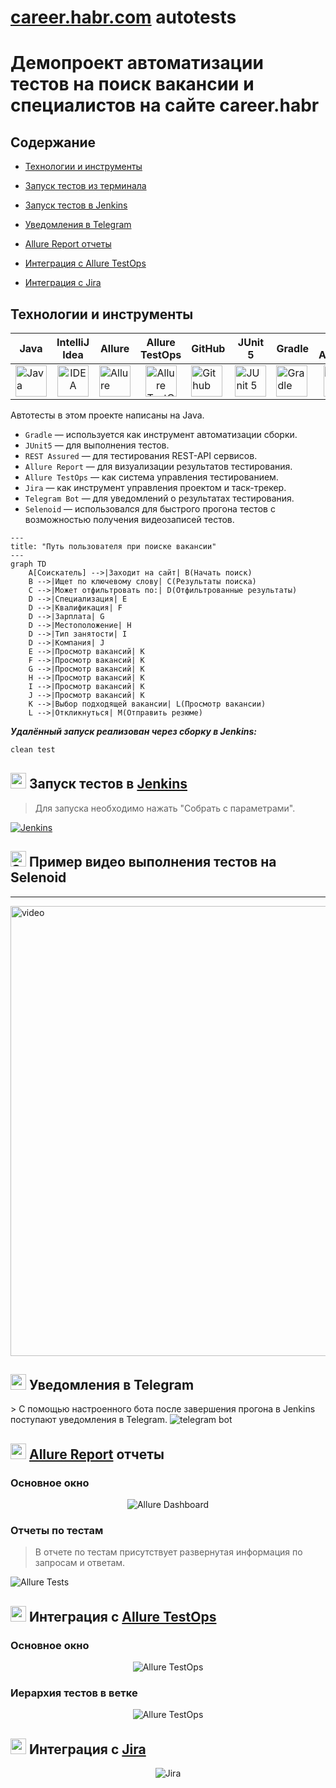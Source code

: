 # [career.habr.com](https://career.habr.com/) autotests

<h1>Демопроект автоматизации тестов на поиск вакансии и специалистов на сайте career.habr</h1>

##  Содержание 

* <a href="#tools">Технологии и инструменты</a>

* <a href="#console">Запуск тестов из терминала</a>

* <a href="#jenkins">Запуск тестов в Jenkins</a>

* <a href="#telegram">Уведомления в Telegram</a>

* <a href="#allure">Allure Report отчеты</a>

* <a href="#allure-testops">Интеграция с Allure TestOps</a>

* <a href="#jira">Интеграция с Jira</a>


<a id="tools"></a>
## Технологии и инструменты

| Java | IntelliJ Idea | Allure | Allure TestOps | GitHub | JUnit 5 | Gradle | REST Assured | Jenkins | Jira | Selenoid |
| ---- | ------------- | ------ | ------------- | ------ | -------| ------ | ------------| --------| ----- | -------- |
| <a href="https://www.java.com/"><img src="media/logos/Java.svg" width="50" height="50"  alt="Java"/></a> | <div align="center"><a id ="tech" href="https://www.jetbrains.com/idea/"><img src="media/logos/Intelij_IDEA.svg" width="50" height="50"  alt="IDEA"/></a></div> | <a href="https://github.com/allure-framework"><img src="media/logos/Allure_Report.svg" width="50" height="50"  alt="Allure"/></a> | <div align="center"><a href="https://qameta.io/"><img src="media/logos/AllureTestOps.svg" width="50" height="50"  alt="Allure TestOps"/></a></div> | <a href="https://github.com/"><img src="media/logos/GitHub.svg" width="50" height="50"  alt="Github"/></a> | <a href="https://junit.org/junit5/"><img src="media/logos/JUnit5.svg" width="50" height="50"  alt="JUnit 5"/></a> | <a href="https://gradle.org/"><img src="media/logos/Gradle.svg" width="50" height="50"  alt="Gradle"/></a> | <div align="center"><a href="https://rest-assured.io/"><img src="media/logos/RestAssured.svg" width="50" height="50"  alt="RestAssured"/></a></div>  |   <a href="https://www.jenkins.io/"><img src="media/logos/Jenkins.svg" width="50" height="50"  alt="Jenkins"/></a> | <a href="https://www.atlassian.com/ru/software/jira"><img src="media/logos/Jira.svg" width="50" height="50"  alt="Jira"/></a> | <a href="https://aerokube.com/selenoid/"><img src="media/logos/Selenoid.svg" width="50" height="50"  alt="Selenoid"/></a> |


Автотесты в этом проекте написаны на Java.

- <code>Gradle</code> — используется как инструмент автоматизации сборки.
- <code>JUnit5</code> — для выполнения тестов.
- <code>REST Assured</code> — для тестирования REST-API сервисов.
- <code>Allure Report</code> — для визуализации результатов тестирования.
- <code>Allure TestOps</code> — как система управления тестированием.
- <code>Jira</code> — как инструмент управления проектом и таск-трекер.
- <code>Telegram Bot</code> — для уведомлений о результатах тестирования.
- <code>Selenoid</code> — использовался для быстрого прогона тестов с возможностью получения видеозаписей тестов.

```mermaid
---
title: "Путь пользователя при поиске вакансии"
---
graph TD
    A[Соискатель] -->|Заходит на сайт| B(Начать поиск)
    B -->|Ищет по ключевому слову| C(Результаты поиска)
    C -->|Может отфильтровать по:| D(Отфильтрованные результаты)
    D -->|Специализация| E
    D -->|Квалификация| F
    D -->|Зарплата| G
    D -->|Местоположение| H
    D -->|Тип занятости| I
    D -->|Компания| J
    E -->|Просмотр вакансий| K
    F -->|Просмотр вакансий| K
    G -->|Просмотр вакансий| K
    H -->|Просмотр вакансий| K
    I -->|Просмотр вакансий| K
    J -->|Просмотр вакансий| K
    K -->|Выбор подходящей вакансии| L(Просмотр вакансии)
    L -->|Откликнуться| M(Отправить резюме)
```



***Удалённый запуск реализован через сборку в  Jenkins:***

```bash  
clean test
```


<a id="jenkins"></a>
## <img src="media/logos/Jenkins.svg" width="25" height="25"/></a> Запуск тестов в [Jenkins](https://jenkins.autotests.cloud/job/career_habr_tests/)

<p align="center">

> Для запуска необходимо нажать "Собрать с параметрами".

<a href="https://jenkins.autotests.cloud/job/AD_demo_api_reqres/"><img src="media/screenshots/jenkins_build.png" alt="Jenkins"/></a>

## <img alt="Selenoid" height="25" src="media/logos/Selenoid.svg" width="25"/></a> Пример видео выполнения тестов на Selenoid
____
<p align="left">
<img title="Selenoid Video" src="media/screenshots/sidebar-filter-autotest.gif" width="720"   alt="video">   
</p>

<a id="telegram"></a>
## <img src="media/screenshots/telegram-notification.png" width="25" height="25"/></a> Уведомления в Telegram

<p >
> С помощью настроенного бота после завершения прогона в Jenkins поступают уведомления в Telegram.

<img title="telegram bot" src="media/screenshots/telegram.png">
</p>

<a id="allure"></a>
## <img src="media/logos/Allure_Report.svg" width="25" height="25"/></a> [Allure Report](https://jenkins.autotests.cloud/job/career_habr_tests/allure/) отчеты
### Основное окно

<p align="center">
<img title="Allure Dashboard" src="media/screenshots/allure-report-dashboard.png">
</p>

### Отчеты по тестам

<p align="center">

> В отчете по тестам присутствует развернутая информация по запросам и ответам.

<img title="Allure Tests" src="media/screenshots/allure-report-testcase.png">
</p>

<a id="allure-testops"></a>
## <img src="media/logos/AllureTestOps.svg" width="25" height="25"/></a> Интеграция с [Allure TestOps](https://allure.autotests.cloud/project/3704/dashboards)

### Основное окно

<p align="center">
<img title="Allure TestOps" src="media/screenshots/allure-testops-dashboard.png">
</p>

### Иерархия тестов в ветке

<p align="center">
<img title="Allure TestOps" src="media/screenshots/allure-testops-testcase.png">
</p>

<a id="jira"></a>
## <img src="media/logos/Jira.svg" width="25" height="25"/></a> Интеграция с [Jira](https://jira.autotests.cloud/browse/HOMEWORK-908)

<p align="center">
<img title="Jira" src="media/screenshots/jira.png">
</p>

